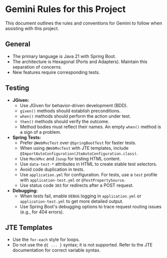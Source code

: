 # Gemini Rules for this Project

This document outlines the rules and conventions for Gemini to follow when assisting with this project.

## General

*   The primary language is Java 21 with Spring Boot.
*   The architecture is Hexagonal (Ports and Adapters). Maintain this separation of concerns.
*   New features require corresponding tests.

## Testing

*   **JGiven:**
    *   Use JGiven for behavior-driven development (BDD).
    *   `given()` methods should establish preconditions.
    *   `when()` methods should perform the action under test.
    *   `then()` methods should verify the outcome.
    *   Method bodies must reflect their names. An empty `when()` method is a sign of a problem.
*   **Spring Tests:**
    *   Prefer `@WebMvcTest` over `@SpringBootTest` for faster tests.
    *   When using `@WebMvcTest` with JTE templates, include `@ImportAutoConfiguration(JteAutoConfiguration.class)`.
    *   Use `MockMvc` and `Jsoup` for testing HTML content.
    *   Use `data-test-*` attributes in HTML to create stable test selectors.
    *   Avoid code duplication in tests.
    *   Use `application.yml` for configuration. For tests, use a `test` profile with `application-test.yml` or `@TestPropertySource`.
    *   Use status code `303` for redirects after a POST request.
*   **Debugging:**
    *   When tests fail, enable `DEBUG` logging in `application.yml` or `application-test.yml` to get more detailed output.
    *   Use Spring Boot's debugging options to trace request routing issues (e.g., for 404 errors).

## JTE Templates

*   Use the `for-each` style for loops.
*   Do not use the `@{ ... }` syntax; it is not supported. Refer to the JTE documentation for correct variable syntax.
